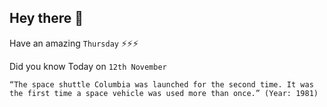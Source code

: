 ## Hey there 👋
Have an amazing `Thursday` ⚡⚡⚡

Did you know Today on `12th November`
```
“The space shuttle Columbia was launched for the second time. It was the first time a space vehicle was used more than once.” (Year: 1981)
```
